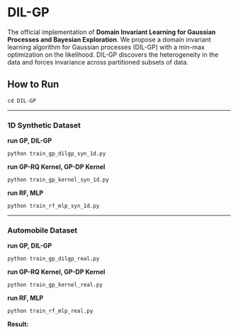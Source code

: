 # DIL-GP
The official implementation of **Domain Invariant Learning for Gaussian Processes and Bayesian Exploration**. We propose a domain invariant learning algorithm for Gaussian processes (DIL-GP) with a min-max optimization on the likelihood. DIL-GP discovers the heterogeneity in the data and forces invariance across partitioned subsets of data. 


## How to Run

```
cd DIL-GP
```
---
### 1D Synthetic Dataset


**run GP, DIL-GP**
```
python train_gp_dilgp_syn_1d.py
```

**run GP-RQ Kernel, GP-DP Kernel**
```
python train_gp_kernel_syn_1d.py
```

**run RF, MLP**
```
python train_rf_mlp_syn_1d.py
```
---
### Automobile Dataset
**run GP, DIL-GP**
```
python train_gp_dilgp_real.py
```

**run GP-RQ Kernel, GP-DP Kernel**
```
python train_gp_kernel_real.py
```

**run RF, MLP**
```
python train_rf_mlp_real.py
```



 **Result:**
